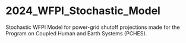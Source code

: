 # 2024_WFPI_Stochastic_Model
Stochastic WFPI Model for power-grid shutoff projections made for the Program on Coupled Human and Earth Systems (PCHES).

